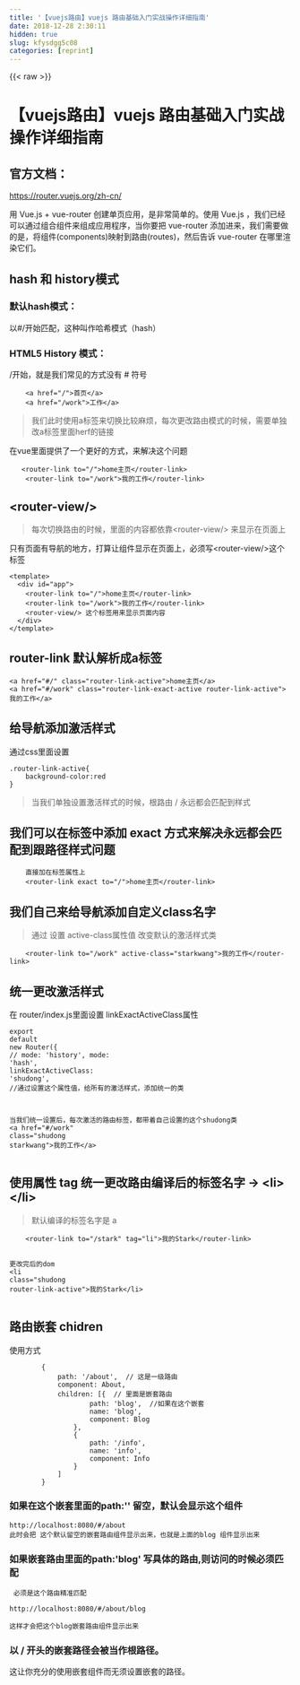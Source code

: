 ```yaml
---
title: '【vuejs路由】vuejs 路由基础入门实战操作详细指南' 
date: 2018-12-28 2:30:11
hidden: true
slug: kfysdgg5c08
categories: [reprint]
---
```


{{< raw >}}

                    
<h1 id="articleHeader0">【vuejs路由】vuejs 路由基础入门实战操作详细指南</h1>
<h2 id="articleHeader1">官方文档：</h2>
<p><a href="https://router.vuejs.org/zh-cn/" rel="nofollow noreferrer" target="_blank">https://router.vuejs.org/zh-cn/</a></p>
<p>用 Vue.js + vue-router 创建单页应用，是非常简单的。使用 Vue.js ，我们已经可以通过组合组件来组成应用程序，当你要把 vue-router 添加进来，我们需要做的是，将组件(components)映射到路由(routes)，然后告诉 vue-router 在哪里渲染它们。</p>
<h2 id="articleHeader2">hash 和 history模式</h2>
<h3 id="articleHeader3">默认hash模式：</h3>
<p>以#/开始匹配，这种叫作哈希模式（hash）</p>
<h3 id="articleHeader4">HTML5 History 模式：</h3>
<p>/开始，就是我们常见的方式没有 # 符号</p>
<div class="widget-codetool" style="display:none;">
      <div class="widget-codetool--inner">
      <span class="selectCode code-tool" data-toggle="tooltip" data-placement="top" title="" data-original-title="全选"></span>
      <span type="button" class="copyCode code-tool" data-toggle="tooltip" data-placement="top" data-clipboard-text="    <a href=&quot;/&quot;>首页</a>
    <a href=&quot;/work&quot;>工作</a>" title="" data-original-title="复制"></span>
      <span type="button" class="saveToNote code-tool" data-toggle="tooltip" data-placement="top" title="" data-original-title="放进笔记"></span>
      </div>
      </div><pre class="hljs xml"><code>    <span class="hljs-tag">&lt;<span class="hljs-name">a</span> <span class="hljs-attr">href</span>=<span class="hljs-string">"/"</span>&gt;</span>首页<span class="hljs-tag">&lt;/<span class="hljs-name">a</span>&gt;</span>
    <span class="hljs-tag">&lt;<span class="hljs-name">a</span> <span class="hljs-attr">href</span>=<span class="hljs-string">"/work"</span>&gt;</span>工作<span class="hljs-tag">&lt;/<span class="hljs-name">a</span>&gt;</span></code></pre>
<blockquote><p>我们此时使用a标签来切换比较麻烦，每次更改路由模式的时候，需要单独改a标签里面herf的链接</p></blockquote>
<p>在vue里面提供了一个更好的方式，来解决这个问题</p>
<div class="widget-codetool" style="display:none;">
      <div class="widget-codetool--inner">
      <span class="selectCode code-tool" data-toggle="tooltip" data-placement="top" title="" data-original-title="全选"></span>
      <span type="button" class="copyCode code-tool" data-toggle="tooltip" data-placement="top" data-clipboard-text="   <router-link to=&quot;/&quot;>home主页</router-link>
    <router-link to=&quot;/work&quot;>我的工作</router-link>" title="" data-original-title="复制"></span>
      <span type="button" class="saveToNote code-tool" data-toggle="tooltip" data-placement="top" title="" data-original-title="放进笔记"></span>
      </div>
      </div><pre class="hljs xml"><code>   <span class="hljs-tag">&lt;<span class="hljs-name">router-link</span> <span class="hljs-attr">to</span>=<span class="hljs-string">"/"</span>&gt;</span>home主页<span class="hljs-tag">&lt;/<span class="hljs-name">router-link</span>&gt;</span>
    <span class="hljs-tag">&lt;<span class="hljs-name">router-link</span> <span class="hljs-attr">to</span>=<span class="hljs-string">"/work"</span>&gt;</span>我的工作<span class="hljs-tag">&lt;/<span class="hljs-name">router-link</span>&gt;</span></code></pre>
<h2 id="articleHeader5">&lt;router-view/&gt;</h2>
<blockquote><p>每次切换路由的时候，里面的内容都依靠&lt;router-view/&gt; 来显示在页面上</p></blockquote>
<p>只有页面有导航的地方，打算让组件显示在页面上，必须写&lt;router-view/&gt;这个标签</p>
<div class="widget-codetool" style="display:none;">
      <div class="widget-codetool--inner">
      <span class="selectCode code-tool" data-toggle="tooltip" data-placement="top" title="" data-original-title="全选"></span>
      <span type="button" class="copyCode code-tool" data-toggle="tooltip" data-placement="top" data-clipboard-text="<template>
  <div id=&quot;app&quot;>
    <router-link to=&quot;/&quot;>home主页</router-link>
    <router-link to=&quot;/work&quot;>我的工作</router-link>
    <router-view/> 这个标签用来显示页面内容
  </div>
</template>" title="" data-original-title="复制"></span>
      <span type="button" class="saveToNote code-tool" data-toggle="tooltip" data-placement="top" title="" data-original-title="放进笔记"></span>
      </div>
      </div><pre class="hljs xml"><code><span class="hljs-tag">&lt;<span class="hljs-name">template</span>&gt;</span>
  <span class="hljs-tag">&lt;<span class="hljs-name">div</span> <span class="hljs-attr">id</span>=<span class="hljs-string">"app"</span>&gt;</span>
    <span class="hljs-tag">&lt;<span class="hljs-name">router-link</span> <span class="hljs-attr">to</span>=<span class="hljs-string">"/"</span>&gt;</span>home主页<span class="hljs-tag">&lt;/<span class="hljs-name">router-link</span>&gt;</span>
    <span class="hljs-tag">&lt;<span class="hljs-name">router-link</span> <span class="hljs-attr">to</span>=<span class="hljs-string">"/work"</span>&gt;</span>我的工作<span class="hljs-tag">&lt;/<span class="hljs-name">router-link</span>&gt;</span>
    <span class="hljs-tag">&lt;<span class="hljs-name">router-view</span>/&gt;</span> 这个标签用来显示页面内容
  <span class="hljs-tag">&lt;/<span class="hljs-name">div</span>&gt;</span>
<span class="hljs-tag">&lt;/<span class="hljs-name">template</span>&gt;</span></code></pre>
<h2 id="articleHeader6">router-link 默认解析成a标签</h2>
<div class="widget-codetool" style="display:none;">
      <div class="widget-codetool--inner">
      <span class="selectCode code-tool" data-toggle="tooltip" data-placement="top" title="" data-original-title="全选"></span>
      <span type="button" class="copyCode code-tool" data-toggle="tooltip" data-placement="top" data-clipboard-text="<a href=&quot;#/&quot; class=&quot;router-link-active&quot;>home主页</a>
<a href=&quot;#/work&quot; class=&quot;router-link-exact-active router-link-active&quot;>我的工作</a>" title="" data-original-title="复制"></span>
      <span type="button" class="saveToNote code-tool" data-toggle="tooltip" data-placement="top" title="" data-original-title="放进笔记"></span>
      </div>
      </div><pre class="hljs xml"><code><span class="hljs-tag">&lt;<span class="hljs-name">a</span> <span class="hljs-attr">href</span>=<span class="hljs-string">"#/"</span> <span class="hljs-attr">class</span>=<span class="hljs-string">"router-link-active"</span>&gt;</span>home主页<span class="hljs-tag">&lt;/<span class="hljs-name">a</span>&gt;</span>
<span class="hljs-tag">&lt;<span class="hljs-name">a</span> <span class="hljs-attr">href</span>=<span class="hljs-string">"#/work"</span> <span class="hljs-attr">class</span>=<span class="hljs-string">"router-link-exact-active router-link-active"</span>&gt;</span>我的工作<span class="hljs-tag">&lt;/<span class="hljs-name">a</span>&gt;</span></code></pre>
<h2 id="articleHeader7">给导航添加激活样式</h2>
<p>通过css里面设置</p>
<div class="widget-codetool" style="display:none;">
      <div class="widget-codetool--inner">
      <span class="selectCode code-tool" data-toggle="tooltip" data-placement="top" title="" data-original-title="全选"></span>
      <span type="button" class="copyCode code-tool" data-toggle="tooltip" data-placement="top" data-clipboard-text=".router-link-active{
    background-color:red
}" title="" data-original-title="复制"></span>
      <span type="button" class="saveToNote code-tool" data-toggle="tooltip" data-placement="top" title="" data-original-title="放进笔记"></span>
      </div>
      </div><pre class="hljs css"><code><span class="hljs-selector-class">.router-link-active</span>{
    <span class="hljs-attribute">background-color</span>:red
}</code></pre>
<blockquote><p>当我们单独设置激活样式的时候，根路由 /  永远都会匹配到样式</p></blockquote>
<h2 id="articleHeader8">我们可以在标签中添加 exact 方式来解决永远都会匹配到跟路径样式问题</h2>
<div class="widget-codetool" style="display:none;">
      <div class="widget-codetool--inner">
      <span class="selectCode code-tool" data-toggle="tooltip" data-placement="top" title="" data-original-title="全选"></span>
      <span type="button" class="copyCode code-tool" data-toggle="tooltip" data-placement="top" data-clipboard-text="    直接加在标签属性上
    <router-link exact to=&quot;/&quot;>home主页</router-link>" title="" data-original-title="复制"></span>
      <span type="button" class="saveToNote code-tool" data-toggle="tooltip" data-placement="top" title="" data-original-title="放进笔记"></span>
      </div>
      </div><pre class="hljs xml"><code>    直接加在标签属性上
    <span class="hljs-tag">&lt;<span class="hljs-name">router-link</span> <span class="hljs-attr">exact</span> <span class="hljs-attr">to</span>=<span class="hljs-string">"/"</span>&gt;</span>home主页<span class="hljs-tag">&lt;/<span class="hljs-name">router-link</span>&gt;</span></code></pre>
<h2 id="articleHeader9">我们自己来给导航添加自定义class名字</h2>
<blockquote><p>通过 设置 active-class属性值 改变默认的激活样式类</p></blockquote>
<div class="widget-codetool" style="display:none;">
      <div class="widget-codetool--inner">
      <span class="selectCode code-tool" data-toggle="tooltip" data-placement="top" title="" data-original-title="全选"></span>
      <span type="button" class="copyCode code-tool" data-toggle="tooltip" data-placement="top" data-clipboard-text="    <router-link to=&quot;/work&quot; active-class=&quot;starkwang&quot;>我的工作</router-link>
" title="" data-original-title="复制"></span>
      <span type="button" class="saveToNote code-tool" data-toggle="tooltip" data-placement="top" title="" data-original-title="放进笔记"></span>
      </div>
      </div><pre class="hljs applescript"><code>    &lt;router-link <span class="hljs-keyword">to</span>=<span class="hljs-string">"/work"</span> active-<span class="hljs-built_in">class</span>=<span class="hljs-string">"starkwang"</span>&gt;我的工作&lt;/router-link&gt;
</code></pre>
<h2 id="articleHeader10">统一更改激活样式</h2>
<p>在 router/index.js里面设置 linkExactActiveClass属性</p>
<div class="widget-codetool" style="display:none;">
      <div class="widget-codetool--inner">
      <span class="selectCode code-tool" data-toggle="tooltip" data-placement="top" title="" data-original-title="全选"></span>
      <span type="button" class="copyCode code-tool" data-toggle="tooltip" data-placement="top" data-clipboard-text="export default new Router({
    // mode: 'history',
    mode: 'hash',
    linkExactActiveClass: 'shudong', //通过设置这个属性值，给所有的激活样式，添加统一的类


当我们统一设置后，每次激活的路由标签，都带着自己设置的这个shudong类
<a href=&quot;#/work&quot; class=&quot;shudong starkwang&quot;>我的工作</a>" title="" data-original-title="复制"></span>
      <span type="button" class="saveToNote code-tool" data-toggle="tooltip" data-placement="top" title="" data-original-title="放进笔记"></span>
      </div>
      </div><pre class="hljs javascript"><code><span class="hljs-keyword">export</span> <span class="hljs-keyword">default</span> <span class="hljs-keyword">new</span> Router({
    <span class="hljs-comment">// mode: 'history',</span>
    mode: <span class="hljs-string">'hash'</span>,
    <span class="hljs-attr">linkExactActiveClass</span>: <span class="hljs-string">'shudong'</span>, <span class="hljs-comment">//通过设置这个属性值，给所有的激活样式，添加统一的类</span>


当我们统一设置后，每次激活的路由标签，都带着自己设置的这个shudong类
&lt;a href=<span class="hljs-string">"#/work"</span> <span class="hljs-class"><span class="hljs-keyword">class</span></span>=<span class="hljs-string">"shudong starkwang"</span>&gt;我的工作&lt;<span class="hljs-regexp">/a&gt;</span></code></pre>
<h2 id="articleHeader11">使用属性 tag 统一更改路由编译后的标签名字<a></a> -&gt; &lt;li&gt; &lt;/li&gt;</h2>
<blockquote><p>默认编译的标签名字是 a</p></blockquote>
<div class="widget-codetool" style="display:none;">
      <div class="widget-codetool--inner">
      <span class="selectCode code-tool" data-toggle="tooltip" data-placement="top" title="" data-original-title="全选"></span>
      <span type="button" class="copyCode code-tool" data-toggle="tooltip" data-placement="top" data-clipboard-text="    <router-link to=&quot;/stark&quot; tag=&quot;li&quot;>我的Stark</router-link>

更改完后的dom
<li class=&quot;shudong router-link-active&quot;>我的Stark</li>" title="" data-original-title="复制"></span>
      <span type="button" class="saveToNote code-tool" data-toggle="tooltip" data-placement="top" title="" data-original-title="放进笔记"></span>
      </div>
      </div><pre class="hljs xml"><code>    <span class="hljs-tag">&lt;<span class="hljs-name">router-link</span> <span class="hljs-attr">to</span>=<span class="hljs-string">"/stark"</span> <span class="hljs-attr">tag</span>=<span class="hljs-string">"li"</span>&gt;</span>我的Stark<span class="hljs-tag">&lt;/<span class="hljs-name">router-link</span>&gt;</span>

更改完后的dom
<span class="hljs-tag">&lt;<span class="hljs-name">li</span> <span class="hljs-attr">class</span>=<span class="hljs-string">"shudong router-link-active"</span>&gt;</span>我的Stark<span class="hljs-tag">&lt;/<span class="hljs-name">li</span>&gt;</span></code></pre>
<h2 id="articleHeader12">路由嵌套 chidren</h2>
<p>使用方式</p>
<div class="widget-codetool" style="display:none;">
      <div class="widget-codetool--inner">
      <span class="selectCode code-tool" data-toggle="tooltip" data-placement="top" title="" data-original-title="全选"></span>
      <span type="button" class="copyCode code-tool" data-toggle="tooltip" data-placement="top" data-clipboard-text="        {
            path: '/about',  // 这是一级路由
            component: About,
            children: [{  // 里面是嵌套路由
                    path: 'blog',  //如果在这个嵌套
                    name: 'blog',
                    component: Blog
                },
                {
                    path: '/info',
                    name: 'info',
                    component: Info
                }
            ]
        }" title="" data-original-title="复制"></span>
      <span type="button" class="saveToNote code-tool" data-toggle="tooltip" data-placement="top" title="" data-original-title="放进笔记"></span>
      </div>
      </div><pre class="hljs less"><code>        {
            <span class="hljs-attribute">path</span>: <span class="hljs-string">'/about'</span>,  <span class="hljs-comment">// 这是一级路由</span>
            <span class="hljs-attribute">component</span>: About,
            <span class="hljs-attribute">children</span>: [{  <span class="hljs-comment">// 里面是嵌套路由</span>
                    <span class="hljs-attribute">path</span>: <span class="hljs-string">'blog'</span>,  <span class="hljs-comment">//如果在这个嵌套</span>
                    <span class="hljs-attribute">name</span>: <span class="hljs-string">'blog'</span>,
                    <span class="hljs-attribute">component</span>: Blog
                },
                {
                    <span class="hljs-attribute">path</span>: <span class="hljs-string">'/info'</span>,
                    <span class="hljs-attribute">name</span>: <span class="hljs-string">'info'</span>,
                    <span class="hljs-attribute">component</span>: Info
                }
            ]
        }</code></pre>
<h3 id="articleHeader13">如果在这个嵌套里面的path:'' 留空，默认会显示这个组件</h3>
<div class="widget-codetool" style="display:none;">
      <div class="widget-codetool--inner">
      <span class="selectCode code-tool" data-toggle="tooltip" data-placement="top" title="" data-original-title="全选"></span>
      <span type="button" class="copyCode code-tool" data-toggle="tooltip" data-placement="top" data-clipboard-text="http://localhost:8080/#/about
此时会把 这个默认留空的嵌套路由组件显示出来，也就是上面的blog 组件显示出来 " title="" data-original-title="复制"></span>
      <span type="button" class="saveToNote code-tool" data-toggle="tooltip" data-placement="top" title="" data-original-title="放进笔记"></span>
      </div>
      </div><pre class="hljs avrasm"><code><span class="hljs-symbol">http:</span>//localhost:<span class="hljs-number">8080</span>/<span class="hljs-meta">#/about</span>
此时会把 这个默认留空的嵌套路由组件显示出来，也就是上面的blog 组件显示出来 </code></pre>
<h3 id="articleHeader14">如果嵌套路由里面的path:'blog' 写具体的路由,则访问的时候必须匹配</h3>
<div class="widget-codetool" style="display:none;">
      <div class="widget-codetool--inner">
      <span class="selectCode code-tool" data-toggle="tooltip" data-placement="top" title="" data-original-title="全选"></span>
      <span type="button" class="copyCode code-tool" data-toggle="tooltip" data-placement="top" data-clipboard-text="
必须是这个路由精准匹配

http://localhost:8080/#/about/blog

这样才会把这个blog嵌套路由组件显示出来
" title="" data-original-title="复制"></span>
      <span type="button" class="saveToNote code-tool" data-toggle="tooltip" data-placement="top" title="" data-original-title="放进笔记"></span>
      </div>
      </div><pre class="hljs armasm"><code>
必须是这个路由精准匹配
<span class="hljs-symbol">
http:</span>//localhost:<span class="hljs-number">8080</span>/#/about/<span class="hljs-keyword">blog
</span>
这样才会把这个<span class="hljs-keyword">blog嵌套路由组件显示出来
</span></code></pre>
<h3 id="articleHeader15">以 / 开头的嵌套路径会被当作根路径。</h3>
<p>这让你充分的使用嵌套组件而无须设置嵌套的路径。</p>
<div class="widget-codetool" style="display:none;">
      <div class="widget-codetool--inner">
      <span class="selectCode code-tool" data-toggle="tooltip" data-placement="top" title="" data-original-title="全选"></span>
      <span type="button" class="copyCode code-tool" data-toggle="tooltip" data-placement="top" data-clipboard-text="            {
            path: '/about',  // 这是一级路由
            component: About,
            children: [{  // 里面是嵌套路由
                    path: 'blog',  //如果在这个嵌套
                    name: 'blog',
                    component: Blog
                },
                {
                    path: '/info', // 以 / 开头的嵌套路径会被当作跟路径
                    name: 'info',
                    component: Info
                }
            ]
        }

    访问方式：
    http://localhost:8080/#/info" title="" data-original-title="复制"></span>
      <span type="button" class="saveToNote code-tool" data-toggle="tooltip" data-placement="top" title="" data-original-title="放进笔记"></span>
      </div>
      </div><pre class="hljs less"><code>            {
            <span class="hljs-attribute">path</span>: <span class="hljs-string">'/about'</span>,  <span class="hljs-comment">// 这是一级路由</span>
            <span class="hljs-attribute">component</span>: About,
            <span class="hljs-attribute">children</span>: [{  <span class="hljs-comment">// 里面是嵌套路由</span>
                    <span class="hljs-attribute">path</span>: <span class="hljs-string">'blog'</span>,  <span class="hljs-comment">//如果在这个嵌套</span>
                    <span class="hljs-attribute">name</span>: <span class="hljs-string">'blog'</span>,
                    <span class="hljs-attribute">component</span>: Blog
                },
                {
                    <span class="hljs-attribute">path</span>: <span class="hljs-string">'/info'</span>, <span class="hljs-comment">// 以 / 开头的嵌套路径会被当作跟路径</span>
                    <span class="hljs-attribute">name</span>: <span class="hljs-string">'info'</span>,
                    <span class="hljs-attribute">component</span>: Info
                }
            ]
        }

    访问方式：
    <span class="hljs-attribute">http</span>:<span class="hljs-comment">//localhost:8080/#/info</span></code></pre>
<h3 id="articleHeader16">如果去掉/ 此时去掉了 '/info'  -&gt; 'info'</h3>
<div class="widget-codetool" style="display:none;">
      <div class="widget-codetool--inner">
      <span class="selectCode code-tool" data-toggle="tooltip" data-placement="top" title="" data-original-title="全选"></span>
      <span type="button" class="copyCode code-tool" data-toggle="tooltip" data-placement="top" data-clipboard-text="        {
            path: '/about',  // 这是一级路由
            component: About,
            children: [{  // 里面是嵌套路由
                    path: 'blog',  //如果在这个嵌套
                    name: 'blog',
                    component: Blog
                },
                {
                    path: 'info', // 此时去掉了 '/info'  -> 'info'
                    name: 'info',
                    component: Info
                }
            ]
        }

      访问方式：
    http://localhost:8080/#/about/info
" title="" data-original-title="复制"></span>
      <span type="button" class="saveToNote code-tool" data-toggle="tooltip" data-placement="top" title="" data-original-title="放进笔记"></span>
      </div>
      </div><pre class="hljs less"><code>        {
            <span class="hljs-attribute">path</span>: <span class="hljs-string">'/about'</span>,  <span class="hljs-comment">// 这是一级路由</span>
            <span class="hljs-attribute">component</span>: About,
            <span class="hljs-attribute">children</span>: [{  <span class="hljs-comment">// 里面是嵌套路由</span>
                    <span class="hljs-attribute">path</span>: <span class="hljs-string">'blog'</span>,  <span class="hljs-comment">//如果在这个嵌套</span>
                    <span class="hljs-attribute">name</span>: <span class="hljs-string">'blog'</span>,
                    <span class="hljs-attribute">component</span>: Blog
                },
                {
                    <span class="hljs-attribute">path</span>: <span class="hljs-string">'info'</span>, <span class="hljs-comment">// 此时去掉了 '/info'  -&gt; 'info'</span>
                    <span class="hljs-attribute">name</span>: <span class="hljs-string">'info'</span>,
                    <span class="hljs-attribute">component</span>: Info
                }
            ]
        }

      访问方式：
    <span class="hljs-attribute">http</span>:<span class="hljs-comment">//localhost:8080/#/about/info</span>
</code></pre>
<blockquote>
<p>你会发现，children 配置就是像 routes 配置一样的路由配置数组，所以呢，你可以嵌套多层路由。</p>
<p>此时，基于上面的配置，当你访问 /about/info 时，about 的出口是不会渲染任何东西，这是因为没有匹配到合适的子路由。</p>
</blockquote>
<h2 id="articleHeader17">重定向</h2>
<h3 id="articleHeader18">使用方式 path:'*'</h3>
<p>这个 * 是匹配上面没有找到的路径，会到这里<br>可以直接写：component: NotFound,</p>
<p>redirect 这是一个函数，里面有参数 to<br>to 打印出来是一个对象<br>{name: undefined, meta: {…}, path: "/aaa", hash: "", query: {…}, …}</p>
<h3 id="articleHeader19">通过 to.path 可以获取当前用户访问的路径，来写一些逻辑跳转下面是使用详细方式</h3>
<div class="widget-codetool" style="display:none;">
      <div class="widget-codetool--inner">
      <span class="selectCode code-tool" data-toggle="tooltip" data-placement="top" title="" data-original-title="全选"></span>
      <span type="button" class="copyCode code-tool" data-toggle="tooltip" data-placement="top" data-clipboard-text="{
    path: '*',
    // component: NotFound,
    redirect: (to) => {
        console.log(to);
        if (to.path === '/aaa') {
            return '/work'
        } else if (to.path === '/bbb') {
            return '/info'
        } else {
            return '/'
        }
    }
}" title="" data-original-title="复制"></span>
      <span type="button" class="saveToNote code-tool" data-toggle="tooltip" data-placement="top" title="" data-original-title="放进笔记"></span>
      </div>
      </div><pre class="hljs lasso"><code>{
    path: <span class="hljs-string">'*'</span>,
    <span class="hljs-comment">// component: NotFound,</span>
    redirect: (<span class="hljs-keyword">to</span>) =&gt; {
        console.<span class="hljs-keyword">log</span>(<span class="hljs-keyword">to</span>);
        <span class="hljs-keyword">if</span> (<span class="hljs-keyword">to</span>.path === <span class="hljs-string">'/aaa'</span>) {
            <span class="hljs-keyword">return</span> <span class="hljs-string">'/work'</span>
        } <span class="hljs-keyword">else</span> <span class="hljs-keyword">if</span> (<span class="hljs-keyword">to</span>.path === <span class="hljs-string">'/bbb'</span>) {
            <span class="hljs-keyword">return</span> <span class="hljs-string">'/info'</span>
        } <span class="hljs-keyword">else</span> {
            <span class="hljs-keyword">return</span> <span class="hljs-string">'/'</span>
        }
    }
}</code></pre>
<h2 id="articleHeader20">最后附上所有路由文件代码</h2>
<div class="widget-codetool" style="display:none;">
      <div class="widget-codetool--inner">
      <span class="selectCode code-tool" data-toggle="tooltip" data-placement="top" title="" data-original-title="全选"></span>
      <span type="button" class="copyCode code-tool" data-toggle="tooltip" data-placement="top" data-clipboard-text="import Vue from 'vue'
import Router from 'vue-router'
import HelloWorld from '@/components/HelloWorld'
import Work from '@/components/Work'
import Stark from '@/components/Stark'

Vue.use(Router)
const UserProfile = { template: `<div> 我是profile 组件 </div>` };
const UserPosts = { template: `<div> 我是UserPosts 组件 </div>` };
const Blog = { template: `<div> 我是Blog 组件 </div>` };
const Info = { template: `<div> 我是Info 组件 </div>` };
const NotFound = { template: `<div>404 您访问的页面不存在 </div>` };
const About = { template: `<div> 我是About组件 <router-view> </router-view> </div>` };
const User = {
    // template: '<div>User "{{" $route.params.id "}}"</div>'
    template: ' <div class=&quot;user&quot;> \
            <h2> User "{{" $route.params.id } } </h2> \
            <router-view> </router-view> \
            </div>'
}

export default new Router({
    // mode: 'history',
    mode: 'hash',
    linkExactActiveClass: 'shudong',
    routes: [{
            path: '/',
            name: 'Hello',
            component: HelloWorld
        },
        {
            path: '/work',
            name: 'Work',
            component: Work
        },
        {
            path: '/stark',
            name: 'stark',
            component: Stark
        },
        // { path: '/user/:id', component: User }
        {
            path: '/user/:id',
            component: User,
            children: [{
                    // 当 /user/:id/profile 匹配成功，
                    // UserProfile 会被渲染在 User 的 <router-view> 中
                    path: 'profile',
                    component: UserProfile
                },
                {
                    // 当 /user/:id/posts 匹配成功
                    // UserPosts 会被渲染在 User 的 <router-view> 中
                    path: 'posts',
                    component: UserPosts
                }
            ]
        },
        {
            path: '/about',
            component: About,
            children: [{
                    path: 'blog',
                    name: 'blog',
                    component: Blog
                },
                {
                    path: '/info',
                    name: 'info',
                    component: Info
                }
            ]
        },
        {
            path: '*',
            // component: NotFound,
            redirect: (to) => {
                console.log(to);
                if (to.path === '/aaa') {
                    return '/work'
                } else if (to.path === '/bbb') {
                    return '/info'
                } else {
                    return '/'
                }
            }
        }
    ]
})" title="" data-original-title="复制"></span>
      <span type="button" class="saveToNote code-tool" data-toggle="tooltip" data-placement="top" title="" data-original-title="放进笔记"></span>
      </div>
      </div><pre class="hljs javascript"><code><span class="hljs-keyword">import</span> Vue <span class="hljs-keyword">from</span> <span class="hljs-string">'vue'</span>
<span class="hljs-keyword">import</span> Router <span class="hljs-keyword">from</span> <span class="hljs-string">'vue-router'</span>
<span class="hljs-keyword">import</span> HelloWorld <span class="hljs-keyword">from</span> <span class="hljs-string">'@/components/HelloWorld'</span>
<span class="hljs-keyword">import</span> Work <span class="hljs-keyword">from</span> <span class="hljs-string">'@/components/Work'</span>
<span class="hljs-keyword">import</span> Stark <span class="hljs-keyword">from</span> <span class="hljs-string">'@/components/Stark'</span>

Vue.use(Router)
<span class="hljs-keyword">const</span> UserProfile = { <span class="hljs-attr">template</span>: <span class="hljs-string">`&lt;div&gt; 我是profile 组件 &lt;/div&gt;`</span> };
<span class="hljs-keyword">const</span> UserPosts = { <span class="hljs-attr">template</span>: <span class="hljs-string">`&lt;div&gt; 我是UserPosts 组件 &lt;/div&gt;`</span> };
<span class="hljs-keyword">const</span> Blog = { <span class="hljs-attr">template</span>: <span class="hljs-string">`&lt;div&gt; 我是Blog 组件 &lt;/div&gt;`</span> };
<span class="hljs-keyword">const</span> Info = { <span class="hljs-attr">template</span>: <span class="hljs-string">`&lt;div&gt; 我是Info 组件 &lt;/div&gt;`</span> };
<span class="hljs-keyword">const</span> NotFound = { <span class="hljs-attr">template</span>: <span class="hljs-string">`&lt;div&gt;404 您访问的页面不存在 &lt;/div&gt;`</span> };
<span class="hljs-keyword">const</span> About = { <span class="hljs-attr">template</span>: <span class="hljs-string">`&lt;div&gt; 我是About组件 &lt;router-view&gt; &lt;/router-view&gt; &lt;/div&gt;`</span> };
<span class="hljs-keyword">const</span> User = {
    <span class="hljs-comment">// template: '&lt;div&gt;User "{{" $route.params.id "}}"&lt;/div&gt;'</span>
    template: <span class="hljs-string">' &lt;div class="user"&gt; \
            &lt;h2&gt; User "{{" $route.params.id } } &lt;/h2&gt; \
            &lt;router-view&gt; &lt;/router-view&gt; \
            &lt;/div&gt;'</span>
}

<span class="hljs-keyword">export</span> <span class="hljs-keyword">default</span> <span class="hljs-keyword">new</span> Router({
    <span class="hljs-comment">// mode: 'history',</span>
    mode: <span class="hljs-string">'hash'</span>,
    <span class="hljs-attr">linkExactActiveClass</span>: <span class="hljs-string">'shudong'</span>,
    <span class="hljs-attr">routes</span>: [{
            <span class="hljs-attr">path</span>: <span class="hljs-string">'/'</span>,
            <span class="hljs-attr">name</span>: <span class="hljs-string">'Hello'</span>,
            <span class="hljs-attr">component</span>: HelloWorld
        },
        {
            <span class="hljs-attr">path</span>: <span class="hljs-string">'/work'</span>,
            <span class="hljs-attr">name</span>: <span class="hljs-string">'Work'</span>,
            <span class="hljs-attr">component</span>: Work
        },
        {
            <span class="hljs-attr">path</span>: <span class="hljs-string">'/stark'</span>,
            <span class="hljs-attr">name</span>: <span class="hljs-string">'stark'</span>,
            <span class="hljs-attr">component</span>: Stark
        },
        <span class="hljs-comment">// { path: '/user/:id', component: User }</span>
        {
            <span class="hljs-attr">path</span>: <span class="hljs-string">'/user/:id'</span>,
            <span class="hljs-attr">component</span>: User,
            <span class="hljs-attr">children</span>: [{
                    <span class="hljs-comment">// 当 /user/:id/profile 匹配成功，</span>
                    <span class="hljs-comment">// UserProfile 会被渲染在 User 的 &lt;router-view&gt; 中</span>
                    path: <span class="hljs-string">'profile'</span>,
                    <span class="hljs-attr">component</span>: UserProfile
                },
                {
                    <span class="hljs-comment">// 当 /user/:id/posts 匹配成功</span>
                    <span class="hljs-comment">// UserPosts 会被渲染在 User 的 &lt;router-view&gt; 中</span>
                    path: <span class="hljs-string">'posts'</span>,
                    <span class="hljs-attr">component</span>: UserPosts
                }
            ]
        },
        {
            <span class="hljs-attr">path</span>: <span class="hljs-string">'/about'</span>,
            <span class="hljs-attr">component</span>: About,
            <span class="hljs-attr">children</span>: [{
                    <span class="hljs-attr">path</span>: <span class="hljs-string">'blog'</span>,
                    <span class="hljs-attr">name</span>: <span class="hljs-string">'blog'</span>,
                    <span class="hljs-attr">component</span>: Blog
                },
                {
                    <span class="hljs-attr">path</span>: <span class="hljs-string">'/info'</span>,
                    <span class="hljs-attr">name</span>: <span class="hljs-string">'info'</span>,
                    <span class="hljs-attr">component</span>: Info
                }
            ]
        },
        {
            <span class="hljs-attr">path</span>: <span class="hljs-string">'*'</span>,
            <span class="hljs-comment">// component: NotFound,</span>
            redirect: <span class="hljs-function">(<span class="hljs-params">to</span>) =&gt;</span> {
                <span class="hljs-built_in">console</span>.log(to);
                <span class="hljs-keyword">if</span> (to.path === <span class="hljs-string">'/aaa'</span>) {
                    <span class="hljs-keyword">return</span> <span class="hljs-string">'/work'</span>
                } <span class="hljs-keyword">else</span> <span class="hljs-keyword">if</span> (to.path === <span class="hljs-string">'/bbb'</span>) {
                    <span class="hljs-keyword">return</span> <span class="hljs-string">'/info'</span>
                } <span class="hljs-keyword">else</span> {
                    <span class="hljs-keyword">return</span> <span class="hljs-string">'/'</span>
                }
            }
        }
    ]
})</code></pre>
<h2 id="articleHeader21">路由传参</h2>
<h3 id="articleHeader22">传一个参数</h3>
<div class="widget-codetool" style="display:none;">
      <div class="widget-codetool--inner">
      <span class="selectCode code-tool" data-toggle="tooltip" data-placement="top" title="" data-original-title="全选"></span>
      <span type="button" class="copyCode code-tool" data-toggle="tooltip" data-placement="top" data-clipboard-text="在路由里面的path:'/user/:stark'   这个冒号后面跟的字符串相当于 key 
在组件里面使用 this.$route.params.stark 来获取这个value的值
访问方式：

http://localhost:8080/#/user/wang

wang 就是console.log(this.$route.params.stark) 值

在后面跟 ？号
可以 写wang 或不写 后面的参数
如果不跟？号 ，必须写这个参数" title="" data-original-title="复制"></span>
      <span type="button" class="saveToNote code-tool" data-toggle="tooltip" data-placement="top" title="" data-original-title="放进笔记"></span>
      </div>
      </div><pre class="hljs stylus"><code>在路由里面的path:<span class="hljs-string">'/user/:stark'</span>   这个冒号后面跟的字符串相当于 key 
在组件里面使用 this.<span class="hljs-variable">$route</span><span class="hljs-selector-class">.params</span><span class="hljs-selector-class">.stark</span> 来获取这个value的值
访问方式：

http:<span class="hljs-comment">//localhost:8080/#/user/wang</span>

wang 就是console.log(this.<span class="hljs-variable">$route</span><span class="hljs-selector-class">.params</span><span class="hljs-selector-class">.stark</span>) 值

在后面跟 ？号
可以 写wang 或不写 后面的参数
如果不跟？号 ，必须写这个参数</code></pre>
<h3 id="articleHeader23">如果想传多个参数</h3>
<div class="widget-codetool" style="display:none;">
      <div class="widget-codetool--inner">
      <span class="selectCode code-tool" data-toggle="tooltip" data-placement="top" title="" data-original-title="全选"></span>
      <span type="button" class="copyCode code-tool" data-toggle="tooltip" data-placement="top" data-clipboard-text="在路由里面添加多个key
path: '/user/:stark?/:name?

访问方式
http://localhost:8080/#/user/wang/stark

打印结果 console.log(this.$route.params)
{stark: &quot;wang&quot;, name: &quot;shudong&quot;}" title="" data-original-title="复制"></span>
      <span type="button" class="saveToNote code-tool" data-toggle="tooltip" data-placement="top" title="" data-original-title="放进笔记"></span>
      </div>
      </div><pre class="hljs pf"><code>在路由里面添加多个key
path: '/<span class="hljs-keyword">user</span>/:stark?/:name?

访问方式
http://localhost:<span class="hljs-number">8080</span>/<span class="hljs-comment">#/user/wang/stark</span>

打印结果 console.<span class="hljs-keyword">log</span>(this.<span class="hljs-variable">$route</span>.params)
{stark: <span class="hljs-string">"wang"</span>, name: <span class="hljs-string">"shudong"</span>}</code></pre>
<div class="widget-codetool" style="display:none;">
      <div class="widget-codetool--inner">
      <span class="selectCode code-tool" data-toggle="tooltip" data-placement="top" title="" data-original-title="全选"></span>
      <span type="button" class="copyCode code-tool" data-toggle="tooltip" data-placement="top" data-clipboard-text="  {
    path: '/user/:stark?/:name?',
    name: 'user',
    component: User
}," title="" data-original-title="复制"></span>
      <span type="button" class="saveToNote code-tool" data-toggle="tooltip" data-placement="top" title="" data-original-title="放进笔记"></span>
      </div>
      </div><pre class="hljs css"><code>  {
    <span class="hljs-attribute">path</span>: <span class="hljs-string">'/user/:stark?/:name?'</span>,
    name: <span class="hljs-string">'user'</span>,
    component: User
},</code></pre>
<h3 id="articleHeader24">案例：</h3>
<h4>user 组件</h4>
<div class="widget-codetool" style="display:none;">
      <div class="widget-codetool--inner">
      <span class="selectCode code-tool" data-toggle="tooltip" data-placement="top" title="" data-original-title="全选"></span>
      <span type="button" class="copyCode code-tool" data-toggle="tooltip" data-placement="top" data-clipboard-text="<template>
    <div>
        <router-link :to=&quot;'/user/' + item.id&quot; v-for=&quot;item in userList&quot;>"{{"item.username"}}" </router-link>
        <div>
                <p> 姓名："{{"userInfo.username"}}"</p>
                <p> 爱好："{{"userInfo.hobby"}}"</p>
                <p> 性别："{{"userInfo.sex"}}"</p>
        </div>
    </div>
</template> 

<script>
    let data = [
        {
            id:1,
            tip:'vip',
            username:'luchang',
            sex:'男',
            hobby:'coding'
        },
        {
            id:2,
            tip:'vip',
            username:'guomian',
            sex:'男',
            hobby:'女'
        },
        {
            id:3,
            tip:'common',
            username:'zhangming',
            sex:'男',
            hobby:'bug'
        },
    ]
    export default{
        data(){
            return{
                userList:data,
                userInfo:''
            }
        },
        watch:{
            $route(){
                this.getData();
            }
        },
        created(){
            this.getData();
        },
        methods:{
            getData(){
                // let id = this.$route;
                console.log(this.$route);
                let id = this.$route.params.userId;
                if(id){
                    this.userInfo = this.userList.filter((item)=>{
                        return item.id == id;
                    })[0]
                }
                console.log(this.userInfo);
                // console.log(this.$route.params.stark);
            }
        }
    }
</script> 
" title="" data-original-title="复制"></span>
      <span type="button" class="saveToNote code-tool" data-toggle="tooltip" data-placement="top" title="" data-original-title="放进笔记"></span>
      </div>
      </div><pre class="hljs django"><code><span class="xml"><span class="hljs-tag">&lt;<span class="hljs-name">template</span>&gt;</span>
    <span class="hljs-tag">&lt;<span class="hljs-name">div</span>&gt;</span>
        <span class="hljs-tag">&lt;<span class="hljs-name">router-link</span> <span class="hljs-attr">:to</span>=<span class="hljs-string">"'/user/' + item.id"</span> <span class="hljs-attr">v-for</span>=<span class="hljs-string">"item in userList"</span>&gt;</span></span><span class="hljs-template-variable">"{{"item.username"}}"</span><span class="xml"> <span class="hljs-tag">&lt;/<span class="hljs-name">router-link</span>&gt;</span>
        <span class="hljs-tag">&lt;<span class="hljs-name">div</span>&gt;</span>
                <span class="hljs-tag">&lt;<span class="hljs-name">p</span>&gt;</span> 姓名：</span><span class="hljs-template-variable">"{{"userInfo.username"}}"</span><span class="xml"><span class="hljs-tag">&lt;/<span class="hljs-name">p</span>&gt;</span>
                <span class="hljs-tag">&lt;<span class="hljs-name">p</span>&gt;</span> 爱好：</span><span class="hljs-template-variable">"{{"userInfo.hobby"}}"</span><span class="xml"><span class="hljs-tag">&lt;/<span class="hljs-name">p</span>&gt;</span>
                <span class="hljs-tag">&lt;<span class="hljs-name">p</span>&gt;</span> 性别：</span><span class="hljs-template-variable">"{{"userInfo.sex"}}"</span><span class="xml"><span class="hljs-tag">&lt;/<span class="hljs-name">p</span>&gt;</span>
        <span class="hljs-tag">&lt;/<span class="hljs-name">div</span>&gt;</span>
    <span class="hljs-tag">&lt;/<span class="hljs-name">div</span>&gt;</span>
<span class="hljs-tag">&lt;/<span class="hljs-name">template</span>&gt;</span> 

<span class="hljs-tag">&lt;<span class="hljs-name">script</span>&gt;</span><span class="javascript">
    <span class="hljs-keyword">let</span> data = [
        {
            <span class="hljs-attr">id</span>:<span class="hljs-number">1</span>,
            <span class="hljs-attr">tip</span>:<span class="hljs-string">'vip'</span>,
            <span class="hljs-attr">username</span>:<span class="hljs-string">'luchang'</span>,
            <span class="hljs-attr">sex</span>:<span class="hljs-string">'男'</span>,
            <span class="hljs-attr">hobby</span>:<span class="hljs-string">'coding'</span>
        },
        {
            <span class="hljs-attr">id</span>:<span class="hljs-number">2</span>,
            <span class="hljs-attr">tip</span>:<span class="hljs-string">'vip'</span>,
            <span class="hljs-attr">username</span>:<span class="hljs-string">'guomian'</span>,
            <span class="hljs-attr">sex</span>:<span class="hljs-string">'男'</span>,
            <span class="hljs-attr">hobby</span>:<span class="hljs-string">'女'</span>
        },
        {
            <span class="hljs-attr">id</span>:<span class="hljs-number">3</span>,
            <span class="hljs-attr">tip</span>:<span class="hljs-string">'common'</span>,
            <span class="hljs-attr">username</span>:<span class="hljs-string">'zhangming'</span>,
            <span class="hljs-attr">sex</span>:<span class="hljs-string">'男'</span>,
            <span class="hljs-attr">hobby</span>:<span class="hljs-string">'bug'</span>
        },
    ]
    <span class="hljs-keyword">export</span> <span class="hljs-keyword">default</span>{
        data(){
            <span class="hljs-keyword">return</span>{
                <span class="hljs-attr">userList</span>:data,
                <span class="hljs-attr">userInfo</span>:<span class="hljs-string">''</span>
            }
        },
        <span class="hljs-attr">watch</span>:{
            $route(){
                <span class="hljs-keyword">this</span>.getData();
            }
        },
        created(){
            <span class="hljs-keyword">this</span>.getData();
        },
        <span class="hljs-attr">methods</span>:{
            getData(){
                <span class="hljs-comment">// let id = this.$route;</span>
                <span class="hljs-built_in">console</span>.log(<span class="hljs-keyword">this</span>.$route);
                <span class="hljs-keyword">let</span> id = <span class="hljs-keyword">this</span>.$route.params.userId;
                <span class="hljs-keyword">if</span>(id){
                    <span class="hljs-keyword">this</span>.userInfo = <span class="hljs-keyword">this</span>.userList.filter(<span class="hljs-function">(<span class="hljs-params">item</span>)=&gt;</span>{
                        <span class="hljs-keyword">return</span> item.id == id;
                    })[<span class="hljs-number">0</span>]
                }
                <span class="hljs-built_in">console</span>.log(<span class="hljs-keyword">this</span>.userInfo);
                <span class="hljs-comment">// console.log(this.$route.params.stark);</span>
            }
        }
    }
</span><span class="hljs-tag">&lt;/<span class="hljs-name">script</span>&gt;</span> 
</span></code></pre>
<h4>路由</h4>
<div class="widget-codetool" style="display:none;">
      <div class="widget-codetool--inner">
      <span class="selectCode code-tool" data-toggle="tooltip" data-placement="top" title="" data-original-title="全选"></span>
      <span type="button" class="copyCode code-tool" data-toggle="tooltip" data-placement="top" data-clipboard-text="import Vue from 'vue'
import Router from 'vue-router'
import HelloWorld from '@/components/HelloWorld'
import Work from '@/components/Work'
import Stark from '@/components/Stark'
import User from '@/components/User'

Vue.use(Router)
const UserProfile = { template: `<div> 我是profile 组件 </div>` };
const UserPosts = { template: `<div> 我是UserPosts 组件 </div>` };
const Blog = { template: `<div> 我是Blog 组件 </div>` };
const Info = { template: `<div> 我是Info 组件 </div>` };
const NotFound = { template: `<div>404 您访问的页面不存在 </div>` };
const About = { template: `<div> 我是About组件 <router-view> </router-view> </div>` };
const Users = {
    // template: '<div>User "{{" $route.params.id "}}"</div>'
    template: ' <div class=&quot;user&quot;> \
            <h2> User "{{" $route.params.id } } </h2> \
            <router-view> </router-view> \
            </div>'
}

export default new Router({
    // mode: 'history',
    mode: 'hash',
    linkExactActiveClass: 'shudong',
    routes: [{
            path: '/',
            name: 'Hello',
            component: HelloWorld
        },
        {
            path: '/work',
            name: 'Work',
            component: Work
        },
        {
            path: '/user/:userId?/:name?',
            name: 'user',
            component: User
        },
        {
            path: '/stark',
            name: 'stark',
            component: Stark
        },
        // { path: '/user/:id', component: User }
        {
            path: '/users/:id',
            component: Users,
            children: [{
                    // 当 /user/:id/profile 匹配成功，
                    // UserProfile 会被渲染在 User 的 <router-view> 中
                    path: 'profile',
                    component: UserProfile
                },
                {
                    // 当 /user/:id/posts 匹配成功
                    // UserPosts 会被渲染在 User 的 <router-view> 中
                    path: 'posts',
                    component: UserPosts
                }
            ]
        },
        {
            path: '/about',
            component: About,
            children: [{
                    path: 'blog',
                    name: 'blog',
                    component: Blog
                },
                {
                    path: '/info',
                    name: 'info',
                    component: Info
                }
            ]
        },
        {
            path: '*',
            // component: NotFound,
            redirect: (to) => {
                // console.log(to);
                if (to.path === '/aaa') {
                    return '/work'
                } else if (to.path === '/bbb') {
                    return '/info'
                } else {
                    return '/'
                }
            }
        }
    ]
})" title="" data-original-title="复制"></span>
      <span type="button" class="saveToNote code-tool" data-toggle="tooltip" data-placement="top" title="" data-original-title="放进笔记"></span>
      </div>
      </div><pre class="hljs javascript"><code><span class="hljs-keyword">import</span> Vue <span class="hljs-keyword">from</span> <span class="hljs-string">'vue'</span>
<span class="hljs-keyword">import</span> Router <span class="hljs-keyword">from</span> <span class="hljs-string">'vue-router'</span>
<span class="hljs-keyword">import</span> HelloWorld <span class="hljs-keyword">from</span> <span class="hljs-string">'@/components/HelloWorld'</span>
<span class="hljs-keyword">import</span> Work <span class="hljs-keyword">from</span> <span class="hljs-string">'@/components/Work'</span>
<span class="hljs-keyword">import</span> Stark <span class="hljs-keyword">from</span> <span class="hljs-string">'@/components/Stark'</span>
<span class="hljs-keyword">import</span> User <span class="hljs-keyword">from</span> <span class="hljs-string">'@/components/User'</span>

Vue.use(Router)
<span class="hljs-keyword">const</span> UserProfile = { <span class="hljs-attr">template</span>: <span class="hljs-string">`&lt;div&gt; 我是profile 组件 &lt;/div&gt;`</span> };
<span class="hljs-keyword">const</span> UserPosts = { <span class="hljs-attr">template</span>: <span class="hljs-string">`&lt;div&gt; 我是UserPosts 组件 &lt;/div&gt;`</span> };
<span class="hljs-keyword">const</span> Blog = { <span class="hljs-attr">template</span>: <span class="hljs-string">`&lt;div&gt; 我是Blog 组件 &lt;/div&gt;`</span> };
<span class="hljs-keyword">const</span> Info = { <span class="hljs-attr">template</span>: <span class="hljs-string">`&lt;div&gt; 我是Info 组件 &lt;/div&gt;`</span> };
<span class="hljs-keyword">const</span> NotFound = { <span class="hljs-attr">template</span>: <span class="hljs-string">`&lt;div&gt;404 您访问的页面不存在 &lt;/div&gt;`</span> };
<span class="hljs-keyword">const</span> About = { <span class="hljs-attr">template</span>: <span class="hljs-string">`&lt;div&gt; 我是About组件 &lt;router-view&gt; &lt;/router-view&gt; &lt;/div&gt;`</span> };
<span class="hljs-keyword">const</span> Users = {
    <span class="hljs-comment">// template: '&lt;div&gt;User "{{" $route.params.id "}}"&lt;/div&gt;'</span>
    template: <span class="hljs-string">' &lt;div class="user"&gt; \
            &lt;h2&gt; User "{{" $route.params.id } } &lt;/h2&gt; \
            &lt;router-view&gt; &lt;/router-view&gt; \
            &lt;/div&gt;'</span>
}

<span class="hljs-keyword">export</span> <span class="hljs-keyword">default</span> <span class="hljs-keyword">new</span> Router({
    <span class="hljs-comment">// mode: 'history',</span>
    mode: <span class="hljs-string">'hash'</span>,
    <span class="hljs-attr">linkExactActiveClass</span>: <span class="hljs-string">'shudong'</span>,
    <span class="hljs-attr">routes</span>: [{
            <span class="hljs-attr">path</span>: <span class="hljs-string">'/'</span>,
            <span class="hljs-attr">name</span>: <span class="hljs-string">'Hello'</span>,
            <span class="hljs-attr">component</span>: HelloWorld
        },
        {
            <span class="hljs-attr">path</span>: <span class="hljs-string">'/work'</span>,
            <span class="hljs-attr">name</span>: <span class="hljs-string">'Work'</span>,
            <span class="hljs-attr">component</span>: Work
        },
        {
            <span class="hljs-attr">path</span>: <span class="hljs-string">'/user/:userId?/:name?'</span>,
            <span class="hljs-attr">name</span>: <span class="hljs-string">'user'</span>,
            <span class="hljs-attr">component</span>: User
        },
        {
            <span class="hljs-attr">path</span>: <span class="hljs-string">'/stark'</span>,
            <span class="hljs-attr">name</span>: <span class="hljs-string">'stark'</span>,
            <span class="hljs-attr">component</span>: Stark
        },
        <span class="hljs-comment">// { path: '/user/:id', component: User }</span>
        {
            <span class="hljs-attr">path</span>: <span class="hljs-string">'/users/:id'</span>,
            <span class="hljs-attr">component</span>: Users,
            <span class="hljs-attr">children</span>: [{
                    <span class="hljs-comment">// 当 /user/:id/profile 匹配成功，</span>
                    <span class="hljs-comment">// UserProfile 会被渲染在 User 的 &lt;router-view&gt; 中</span>
                    path: <span class="hljs-string">'profile'</span>,
                    <span class="hljs-attr">component</span>: UserProfile
                },
                {
                    <span class="hljs-comment">// 当 /user/:id/posts 匹配成功</span>
                    <span class="hljs-comment">// UserPosts 会被渲染在 User 的 &lt;router-view&gt; 中</span>
                    path: <span class="hljs-string">'posts'</span>,
                    <span class="hljs-attr">component</span>: UserPosts
                }
            ]
        },
        {
            <span class="hljs-attr">path</span>: <span class="hljs-string">'/about'</span>,
            <span class="hljs-attr">component</span>: About,
            <span class="hljs-attr">children</span>: [{
                    <span class="hljs-attr">path</span>: <span class="hljs-string">'blog'</span>,
                    <span class="hljs-attr">name</span>: <span class="hljs-string">'blog'</span>,
                    <span class="hljs-attr">component</span>: Blog
                },
                {
                    <span class="hljs-attr">path</span>: <span class="hljs-string">'/info'</span>,
                    <span class="hljs-attr">name</span>: <span class="hljs-string">'info'</span>,
                    <span class="hljs-attr">component</span>: Info
                }
            ]
        },
        {
            <span class="hljs-attr">path</span>: <span class="hljs-string">'*'</span>,
            <span class="hljs-comment">// component: NotFound,</span>
            redirect: <span class="hljs-function">(<span class="hljs-params">to</span>) =&gt;</span> {
                <span class="hljs-comment">// console.log(to);</span>
                <span class="hljs-keyword">if</span> (to.path === <span class="hljs-string">'/aaa'</span>) {
                    <span class="hljs-keyword">return</span> <span class="hljs-string">'/work'</span>
                } <span class="hljs-keyword">else</span> <span class="hljs-keyword">if</span> (to.path === <span class="hljs-string">'/bbb'</span>) {
                    <span class="hljs-keyword">return</span> <span class="hljs-string">'/info'</span>
                } <span class="hljs-keyword">else</span> {
                    <span class="hljs-keyword">return</span> <span class="hljs-string">'/'</span>
                }
            }
        }
    ]
})</code></pre>

                
{{< /raw >}}

# 版权声明
本文资源来源互联网，仅供学习研究使用，版权归该资源的合法拥有者所有，

本文仅用于学习、研究和交流目的。转载请注明出处、完整链接以及原作者。

原作者若认为本站侵犯了您的版权，请联系我们，我们会立即删除！

## 原文标题
【vuejs路由】vuejs 路由基础入门实战操作详细指南

## 原文链接
[https://segmentfault.com/a/1190000011612365](https://segmentfault.com/a/1190000011612365)

